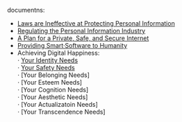 documentns:

  * [Laws are Ineffective at Protecting Personal Information][ineffective_laws]  
  * [Regulating the Personal Information Industry][industry_regulation]
  * [A Plan for a Private, Safe, and Secure Internet][internet_plan]  
  * [Providing Smart·Software to Humanity][smart_software]  
  * Achieving Digital Happiness:  
  · [Your Identity Needs][identity_needs]  
  · [Your Safety Needs][safety_needs]  
  · [Your Belonging Needs]  
  · [Your Esteem Needs]  
  · [Your Cognition Needs]  
  · [Your Aesthetic Needs]  
  · [Your Actualizatoin Needs]  
  · [Your Transcendence Needs]  




[ineffective_laws]: https://github.com/ernest-bruce/human-internet/blob/master/ineffective_laws/ineffective_laws.md#laws-are-ineffective-at-protecting-personal-information
 [internet_plan]: https://github.com/ernest-bruce/human-internet/blob/master/internet_plan/internet_plan.md
 [smart_software]: https://github.com/ernest-bruce/human-internet/blob/master/smart_software/smart_software.md
 [identity_needs]: https://github.com/ernest-bruce/human-internet/blob/master/digital_happiness/identity_needs.md#achieving-digital-happiness-your-identity-needs
 [safety_needs]: https://github.com/ernest-bruce/human-internet/blob/master/digital_happiness/safety_needs.md#achieving-digital-happiness-your-safety-needs
 [industry_regulation]: https://github.com/ernest-bruce/human-internet/blob/master/industry_regulation/industry_regulation.md#regulating-the-personalinformation-industry